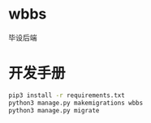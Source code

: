 # wbbs
毕设后端

# 开发手册
```sh
pip3 install -r requirements.txt
python3 manage.py makemigrations wbbs
python3 manage.py migrate
```

